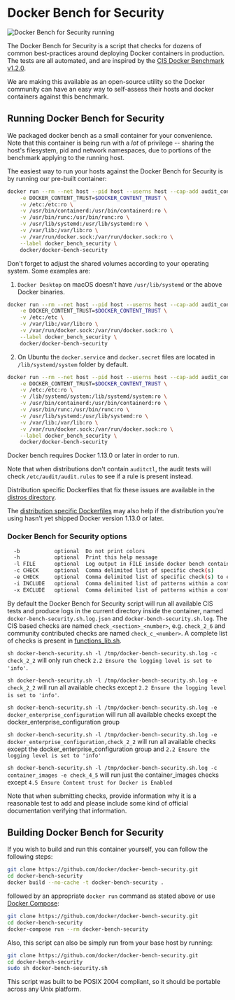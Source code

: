 # Docker Bench for Security

![Docker Bench for Security running](https://raw.githubusercontent.com/docker/docker-bench-security/master/benchmark_log.png)

The Docker Bench for Security is a script that checks for dozens of common
best-practices around deploying Docker containers in production. The tests are
all automated, and are inspired by the [CIS Docker Benchmark v1.2.0](https://www.cisecurity.org/benchmark/docker/).

We are making this available as an open-source utility so the Docker community
can have an easy way to self-assess their hosts and docker containers against
this benchmark.

## Running Docker Bench for Security

We packaged docker bench as a small container for your convenience. Note that
this container is being run with a *lot* of privilege -- sharing the host's
filesystem, pid and network namespaces, due to portions of the benchmark
applying to the running host.

The easiest way to run your hosts against the Docker Bench for Security is by
running our pre-built container:

```sh
docker run --rm --net host --pid host --userns host --cap-add audit_control \
    -e DOCKER_CONTENT_TRUST=$DOCKER_CONTENT_TRUST \
    -v /etc:/etc:ro \
    -v /usr/bin/containerd:/usr/bin/containerd:ro \
    -v /usr/bin/runc:/usr/bin/runc:ro \
    -v /usr/lib/systemd:/usr/lib/systemd:ro \
    -v /var/lib:/var/lib:ro \
    -v /var/run/docker.sock:/var/run/docker.sock:ro \
    --label docker_bench_security \
    docker/docker-bench-security
```

Don't forget to adjust the shared volumes according to your operating system.
Some examples are:

1. `Docker Desktop` on macOS doesn't have `/usr/lib/systemd` or the above Docker
    binaries.

```sh
docker run --rm --net host --pid host --userns host --cap-add audit_control \
    -e DOCKER_CONTENT_TRUST=$DOCKER_CONTENT_TRUST \
    -v /etc:/etc \
    -v /var/lib:/var/lib:ro \
    -v /var/run/docker.sock:/var/run/docker.sock:ro \
    --label docker_bench_security \
    docker/docker-bench-security
```

2. On Ubuntu the `docker.service` and `docker.secret` files are located in
   `/lib/systemd/system` folder by default.

```sh
docker run --rm --net host --pid host --userns host --cap-add audit_control \
    -e DOCKER_CONTENT_TRUST=$DOCKER_CONTENT_TRUST \
    -v /etc:/etc:ro \
    -v /lib/systemd/system:/lib/systemd/system:ro \
    -v /usr/bin/containerd:/usr/bin/containerd:ro \
    -v /usr/bin/runc:/usr/bin/runc:ro \
    -v /usr/lib/systemd:/usr/lib/systemd:ro \
    -v /var/lib:/var/lib:ro \
    -v /var/run/docker.sock:/var/run/docker.sock:ro \
    --label docker_bench_security \
    docker/docker-bench-security
```

Docker bench requires Docker 1.13.0 or later in order to run.

Note that when distributions don't contain `auditctl`, the audit tests will
check `/etc/audit/audit.rules` to see if a rule is present instead.

Distribution specific Dockerfiles that fix these issues are available in the
[distros directory](https://github.com/docker/docker-bench-security/tree/master/distros).

The [distribution specific Dockerfiles](https://github.com/docker/docker-bench-security/tree/master/distros)
may also help if the distribution you're using hasn't yet shipped Docker
version 1.13.0 or later.

### Docker Bench for Security options

```sh
  -b           optional  Do not print colors
  -h           optional  Print this help message
  -l FILE      optional  Log output in FILE inside docker bench container
  -c CHECK     optional  Comma delimited list of specific check(s)
  -e CHECK     optional  Comma delimited list of specific check(s) to exclude
  -i INCLUDE   optional  Comma delimited list of patterns within a container or image name to check
  -x EXCLUDE   optional  Comma delimited list of patterns within a container or image name to exclude from check
```

By default the Docker Bench for Security script will run all available CIS tests
and produce logs in the current directory inside the container, named `docker-bench-security.sh.log.json`
and `docker-bench-security.sh.log`.
The CIS based checks are named `check_<section>_<number>`, e.g. `check_2_6`
and community contributed checks are named `check_c_<number>`.
A complete list of checks is present in [functions_lib.sh](functions_lib.sh).

`sh docker-bench-security.sh -l /tmp/docker-bench-security.sh.log -c check_2_2`
will only run check `2.2 Ensure the logging level is set to 'info'`.

`sh docker-bench-security.sh -l /tmp/docker-bench-security.sh.log -e check_2_2`
will run all available checks except `2.2 Ensure the logging level is set to 'info'`.

`sh docker-bench-security.sh -l /tmp/docker-bench-security.sh.log -e docker_enterprise_configuration`
will run all available checks except the docker_enterprise_configuration group

`sh docker-bench-security.sh -l /tmp/docker-bench-security.sh.log -e docker_enterprise_configuration,check_2_2`
will run all available checks except the docker_enterprise_configuration group
and `2.2 Ensure the logging level is set to 'info'`

`sh docker-bench-security.sh -l /tmp/docker-bench-security.sh.log -c container_images -e check_4_5`
will run just the container_images checks except
`4.5 Ensure Content trust for Docker is Enabled`

Note that when submitting checks, provide information why it is a
reasonable test to add and please include some kind of official documentation
verifying that information.

## Building Docker Bench for Security

If you wish to build and run this container yourself, you can follow the
following steps:

```sh
git clone https://github.com/docker/docker-bench-security.git
cd docker-bench-security
docker build --no-cache -t docker-bench-security .
```

followed by an appropriate `docker run` command as stated above
or use [Docker Compose](https://docs.docker.com/compose/):

```sh
git clone https://github.com/docker/docker-bench-security.git
cd docker-bench-security
docker-compose run --rm docker-bench-security
```

Also, this script can also be simply run from your base host by running:

```sh
git clone https://github.com/docker/docker-bench-security.git
cd docker-bench-security
sudo sh docker-bench-security.sh
```

This script was built to be POSIX 2004 compliant, so it should be portable
across any Unix platform.
